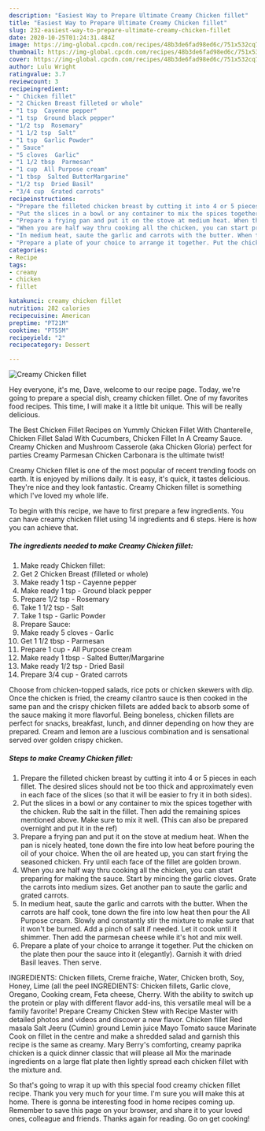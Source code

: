 ```yaml
---
description: "Easiest Way to Prepare Ultimate Creamy Chicken fillet"
title: "Easiest Way to Prepare Ultimate Creamy Chicken fillet"
slug: 232-easiest-way-to-prepare-ultimate-creamy-chicken-fillet
date: 2020-10-25T01:24:31.484Z
image: https://img-global.cpcdn.com/recipes/48b3de6fad98ed6c/751x532cq70/creamy-chicken-fillet-recipe-main-photo.jpg
thumbnail: https://img-global.cpcdn.com/recipes/48b3de6fad98ed6c/751x532cq70/creamy-chicken-fillet-recipe-main-photo.jpg
cover: https://img-global.cpcdn.com/recipes/48b3de6fad98ed6c/751x532cq70/creamy-chicken-fillet-recipe-main-photo.jpg
author: Lulu Wright
ratingvalue: 3.7
reviewcount: 3
recipeingredient:
- " Chicken fillet"
- "2 Chicken Breast filleted or whole"
- "1 tsp  Cayenne pepper"
- "1 tsp  Ground black pepper"
- "1/2 tsp  Rosemary"
- "1 1/2 tsp  Salt"
- "1 tsp  Garlic Powder"
- " Sauce"
- "5 cloves  Garlic"
- "1 1/2 tbsp  Parmesan"
- "1 cup  All Purpose cream"
- "1 tbsp  Salted ButterMargarine"
- "1/2 tsp  Dried Basil"
- "3/4 cup  Grated carrots"
recipeinstructions:
- "Prepare the filleted chicken breast by cutting it into 4 or 5 pieces in each fillet. The desired slices should not be too thick and approximately even in each face of the slices (so that it will be easier to fry it in both sides)."
- "Put the slices in a bowl or any container to mix the spices together with the chicken. Rub the salt in the fillet. Then add the remaining spices mentioned above. Make sure to mix it well. (This can also be prepared overnight and put it in the ref)"
- "Prepare a frying pan and put it on the stove at medium heat. When the pan is nicely heated, tone down the fire into low heat before pouring the oil of your choice. When the oil are heated up, you can start frying the seasoned chicken. Fry until each face of the fillet are golden brown."
- "When you are half way thru cooking all the chicken, you can start preparing for making the sauce. Start by mincing the garlic cloves. Grate the carrots into medium sizes. Get another pan to saute the garlic and grated carrots."
- "In medium heat, saute the garlic and carrots with the butter. When the carrots are half cook, tone down the fire into low heat then pour the All Purpose cream. Slowly and constantly stir the mixture to make sure that it won&#39;t be burned. Add a pinch of salt if needed. Let it cook until it shimmer. Then add the parmesan cheese while it&#39;s hot and mix well."
- "Prepare a plate of your choice to arrange it together. Put the chicken on the plate then pour the sauce into it (elegantly). Garnish it with dried Basil leaves. Then serve."
categories:
- Recipe
tags:
- creamy
- chicken
- fillet

katakunci: creamy chicken fillet 
nutrition: 282 calories
recipecuisine: American
preptime: "PT21M"
cooktime: "PT55M"
recipeyield: "2"
recipecategory: Dessert

---
```



![Creamy Chicken fillet](https://img-global.cpcdn.com/recipes/48b3de6fad98ed6c/751x532cq70/creamy-chicken-fillet-recipe-main-photo.jpg)

Hey everyone, it's me, Dave, welcome to our recipe page. Today, we're going to prepare a special dish, creamy chicken fillet. One of my favorites food recipes. This time, I will make it a little bit unique. This will be really delicious.

The Best Chicken Fillet Recipes on Yummly Chicken Fillet With Chanterelle, Chicken Fillet Salad With Cucumbers, Chicken Fillet In A Creamy Sauce. Creamy Chicken and Mushroom Casserole (aka Chicken Gloria) perfect for parties Creamy Parmesan Chicken Carbonara is the ultimate twist!

Creamy Chicken fillet is one of the most popular of recent trending foods on earth. It is enjoyed by millions daily. It is easy, it's quick, it tastes delicious. They're nice and they look fantastic. Creamy Chicken fillet is something which I've loved my whole life.


To begin with this recipe, we have to first prepare a few ingredients. You can have creamy chicken fillet using 14 ingredients and 6 steps. Here is how you can achieve that.

<!--inarticleads1-->

##### The ingredients needed to make Creamy Chicken fillet:

1. Make ready  Chicken fillet:
1. Get 2 Chicken Breast (filleted or whole)
1. Make ready 1 tsp - Cayenne pepper
1. Make ready 1 tsp - Ground black pepper
1. Prepare 1/2 tsp - Rosemary
1. Take 1 1/2 tsp - Salt
1. Take 1 tsp - Garlic Powder
1. Prepare  Sauce:
1. Make ready 5 cloves - Garlic
1. Get 1 1/2 tbsp - Parmesan
1. Prepare 1 cup - All Purpose cream
1. Make ready 1 tbsp - Salted Butter/Margarine
1. Make ready 1/2 tsp - Dried Basil
1. Prepare 3/4 cup - Grated carrots


Choose from chicken-topped salads, rice pots or chicken skewers with dip. Once the chicken is fried, the creamy cilantro sauce is then cooked in the same pan and the crispy chicken fillets are added back to absorb some of the sauce making it more flavorful. Being boneless, chicken fillets are perfect for snacks, breakfast, lunch, and dinner depending on how they are prepared. Cream and lemon are a luscious combination and is sensational served over golden crispy chicken. 

<!--inarticleads2-->

##### Steps to make Creamy Chicken fillet:

1. Prepare the filleted chicken breast by cutting it into 4 or 5 pieces in each fillet. The desired slices should not be too thick and approximately even in each face of the slices (so that it will be easier to fry it in both sides).
1. Put the slices in a bowl or any container to mix the spices together with the chicken. Rub the salt in the fillet. Then add the remaining spices mentioned above. Make sure to mix it well. (This can also be prepared overnight and put it in the ref)
1. Prepare a frying pan and put it on the stove at medium heat. When the pan is nicely heated, tone down the fire into low heat before pouring the oil of your choice. When the oil are heated up, you can start frying the seasoned chicken. Fry until each face of the fillet are golden brown.
1. When you are half way thru cooking all the chicken, you can start preparing for making the sauce. Start by mincing the garlic cloves. Grate the carrots into medium sizes. Get another pan to saute the garlic and grated carrots.
1. In medium heat, saute the garlic and carrots with the butter. When the carrots are half cook, tone down the fire into low heat then pour the All Purpose cream. Slowly and constantly stir the mixture to make sure that it won&#39;t be burned. Add a pinch of salt if needed. Let it cook until it shimmer. Then add the parmesan cheese while it&#39;s hot and mix well.
1. Prepare a plate of your choice to arrange it together. Put the chicken on the plate then pour the sauce into it (elegantly). Garnish it with dried Basil leaves. Then serve.


INGREDIENTS: Chicken fillets, Creme fraiche, Water, Chicken broth, Soy, Honey, Lime (all the peel INGREDIENTS: Chicken fillets, Garlic clove, Oregano, Cooking cream, Feta cheese, Cherry. With the ability to switch up the protein or play with different flavor add-ins, this versatile meal will be a family favorite! Prepare Creamy Chicken Stew with Recipe Master with detailed photos and videos and discover a new flavor. Chicken fillet Red masala Salt Jeeru (Cumin) ground Lemin juice Mayo Tomato sauce Marinate Cook on fillet in the centre and make a shredded salad and garnish this recipe is the same as creamy. Mary Berry&#39;s comforting, creamy paprika chicken is a quick dinner classic that will please all Mix the marinade ingredients on a large flat plate then lightly spread each chicken fillet with the mixture and. 

So that's going to wrap it up with this special food creamy chicken fillet recipe. Thank you very much for your time. I'm sure you will make this at home. There is gonna be interesting food in home recipes coming up. Remember to save this page on your browser, and share it to your loved ones, colleague and friends. Thanks again for reading. Go on get cooking!
